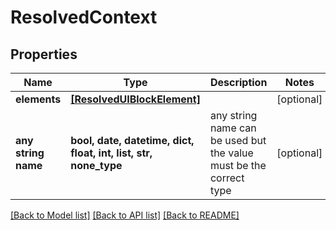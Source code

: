 # ResolvedContext


## Properties
Name | Type | Description | Notes
------------ | ------------- | ------------- | -------------
**elements** | [**[ResolvedUIBlockElement]**](ResolvedUIBlockElement.md) |  | [optional] 
**any string name** | **bool, date, datetime, dict, float, int, list, str, none_type** | any string name can be used but the value must be the correct type | [optional]

[[Back to Model list]](../README.md#documentation-for-models) [[Back to API list]](../README.md#documentation-for-api-endpoints) [[Back to README]](../README.md)


